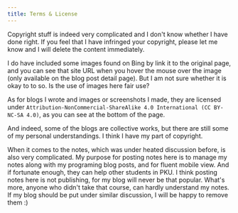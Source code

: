 ```yaml
---
title: Terms & License
---
```


Copyright stuff is indeed very complicated and I don't know whether I have done right.
If you feel that I have infringed your copyright, please let me know and I will delete the content immediately.

I do have included some images found on Bing by link it to the original page,
and you can see that site URL when you hover the mouse over the image (only available on the blog post detail page).
But I am not sure whether it is okay to to so. Is the use of images here fair use?

As for blogs I wrote and images or screenshots I made, they are licensed under
`Attribution-NonCommercial-ShareAlike 4.0 International (CC BY-NC-SA 4.0)`,
as you can see at the bottom of the page.

And indeed, some of the blogs are collective works, but there are still some of my personal understandings.
I think I have my part of copyright.

When it comes to the notes, which was under heated discussion before, is also very complicated.
My purpose for posting notes here is to manage my notes along with my programing blog posts, and for fluent mobile view.
And if fortunate enough, they can help other students in PKU.
I think posting notes here is not publishing, for my blog will never be that popular.
What's more, anyone who didn't take that course, can hardly understand my notes.
If my blog should be put under similar discussion, I will be happy to remove them :)
